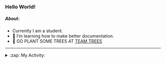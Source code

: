 ### Hello World!

##### About:
- Currently I am a student.
- 🌱 I’m learning how to make better documentation.
- 🌱 GO PLANT SOME TREES AT [TEAM TREES](https://teamtrees.org/)

---
<details>
  <summary>:zap: My Activity:</summary>
  
<!--START_SECTION:waka-->
![Code Time](http://img.shields.io/badge/Code%20Time-1%2C238%20hrs%2032%20mins-blue)

**I'm a Night 🦉** 

```text
🌞 Morning                2009 commits        ███░░░░░░░░░░░░░░░░░░░░░░   10.25 % 
🌆 Daytime                6604 commits        ████████░░░░░░░░░░░░░░░░░   33.70 % 
🌃 Evening                5634 commits        ███████░░░░░░░░░░░░░░░░░░   28.75 % 
🌙 Night                  5347 commits        ███████░░░░░░░░░░░░░░░░░░   27.29 % 
```
📅 **I'm Most Productive on Wednesday** 

```text
Monday                   2710 commits        ███░░░░░░░░░░░░░░░░░░░░░░   13.83 % 
Tuesday                  2691 commits        ███░░░░░░░░░░░░░░░░░░░░░░   13.73 % 
Wednesday                4637 commits        ██████░░░░░░░░░░░░░░░░░░░   23.67 % 
Thursday                 2580 commits        ███░░░░░░░░░░░░░░░░░░░░░░   13.17 % 
Friday                   2082 commits        ███░░░░░░░░░░░░░░░░░░░░░░   10.63 % 
Saturday                 1677 commits        ██░░░░░░░░░░░░░░░░░░░░░░░   08.56 % 
Sunday                   3217 commits        ████░░░░░░░░░░░░░░░░░░░░░   16.42 % 
```


📊 **This Week I Spent My Time On** 

```text
🔥 Editors: 
IntelliJ                 3 hrs 5 mins        ████████████░░░░░░░░░░░░░   48.01 % 
VS Code                  2 hrs 35 mins       ██████████░░░░░░░░░░░░░░░   40.40 % 
Android Studio           44 mins             ███░░░░░░░░░░░░░░░░░░░░░░   11.58 % 

🐱‍💻 Projects: 
java-springboot-projects 3 hrs 4 mins        ████████████░░░░░░░░░░░░░   47.95 % 
py-series                2 hrs 2 mins        ████████░░░░░░░░░░░░░░░░░   31.76 % 
vlsm-subnet              33 mins             ██░░░░░░░░░░░░░░░░░░░░░░░   08.65 % 
CSE224-Fundamentals-of-An31 mins             ██░░░░░░░░░░░░░░░░░░░░░░░   08.06 % 
Little Lemon             12 mins             █░░░░░░░░░░░░░░░░░░░░░░░░   03.35 % 
```


 Last Updated on 19/10/2023 04:10:58 UTC
<!--END_SECTION:waka-->
</details>
